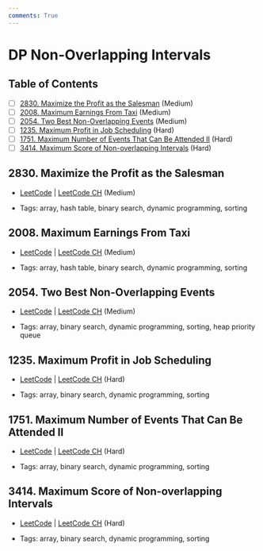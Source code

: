 ```yaml
---
comments: True
---
```


# DP Non-Overlapping Intervals

## Table of Contents

- [ ] [2830. Maximize the Profit as the Salesman](https://leetcode.cn/problems/maximize-the-profit-as-the-salesman/) (Medium)
- [ ] [2008. Maximum Earnings From Taxi](https://leetcode.cn/problems/maximum-earnings-from-taxi/) (Medium)
- [ ] [2054. Two Best Non-Overlapping Events](https://leetcode.cn/problems/two-best-non-overlapping-events/) (Medium)
- [ ] [1235. Maximum Profit in Job Scheduling](https://leetcode.cn/problems/maximum-profit-in-job-scheduling/) (Hard)
- [ ] [1751. Maximum Number of Events That Can Be Attended II](https://leetcode.cn/problems/maximum-number-of-events-that-can-be-attended-ii/) (Hard)
- [ ] [3414. Maximum Score of Non-overlapping Intervals](https://leetcode.cn/problems/maximum-score-of-non-overlapping-intervals/) (Hard)

## 2830. Maximize the Profit as the Salesman

-   [LeetCode](https://leetcode.com/problems/maximize-the-profit-as-the-salesman/) | [LeetCode CH](https://leetcode.cn/problems/maximize-the-profit-as-the-salesman/) (Medium)

-   Tags: array, hash table, binary search, dynamic programming, sorting

## 2008. Maximum Earnings From Taxi

-   [LeetCode](https://leetcode.com/problems/maximum-earnings-from-taxi/) | [LeetCode CH](https://leetcode.cn/problems/maximum-earnings-from-taxi/) (Medium)

-   Tags: array, hash table, binary search, dynamic programming, sorting

## 2054. Two Best Non-Overlapping Events

-   [LeetCode](https://leetcode.com/problems/two-best-non-overlapping-events/) | [LeetCode CH](https://leetcode.cn/problems/two-best-non-overlapping-events/) (Medium)

-   Tags: array, binary search, dynamic programming, sorting, heap priority queue

## 1235. Maximum Profit in Job Scheduling

-   [LeetCode](https://leetcode.com/problems/maximum-profit-in-job-scheduling/) | [LeetCode CH](https://leetcode.cn/problems/maximum-profit-in-job-scheduling/) (Hard)

-   Tags: array, binary search, dynamic programming, sorting

## 1751. Maximum Number of Events That Can Be Attended II

-   [LeetCode](https://leetcode.com/problems/maximum-number-of-events-that-can-be-attended-ii/) | [LeetCode CH](https://leetcode.cn/problems/maximum-number-of-events-that-can-be-attended-ii/) (Hard)

-   Tags: array, binary search, dynamic programming, sorting

## 3414. Maximum Score of Non-overlapping Intervals

-   [LeetCode](https://leetcode.com/problems/maximum-score-of-non-overlapping-intervals/) | [LeetCode CH](https://leetcode.cn/problems/maximum-score-of-non-overlapping-intervals/) (Hard)

-   Tags: array, binary search, dynamic programming, sorting
